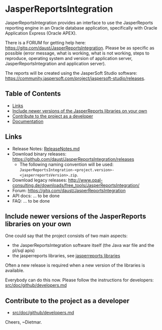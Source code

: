 [//]: # (Infos about this file)
[//]: # (Markdown Syntax: https://guides.github.com/features/mastering-markdown/)
[//]: # (how to write a good readme for a github project: https://bulldogjob.com/news/449-how-to-write-a-good-readme-for-your-github-project)

# JasperReportsIntegration

JasperReportsIntegration provides an interface to use the JasperReports reporting engine in an Oracle database application, specifically with Oracle Application Express (Oracle APEX).

There is a FORUM for getting help here: https://gitq.com/daust/JasperReportsIntegration. Please be as specific as possible (error message, what is working, what is not working, steps to reproduce, operating system and version of application server, JasperReportsIntegration and application server). 

The reports will be created using the JasperSoft Studio software: https://community.jaspersoft.com/project/jaspersoft-studio/releases. 

## Table of Contents

* [Links](#links)
* [Include newer versions of the JasperReports libraries on your own](#updateLibs) 
* [Contribute to the project as a developer](#contribute)
* [Documentation](src/doc/User-Documentation/Index-Local.html)

## <a name="links"></a> Links

* Release Notes: [ReleaseNotes.md](ReleaseNotes.md)
* Download binary releases: https://github.com/daust/JasperReportsIntegration/releases
    * The following naming convention will be used: `JasperReportsIntegration-<project.version>-<jasperreportsVersion>.zip`.
* Download legacy releases: http://www.opal-consulting.de/downloads/free_tools/JasperReportsIntegration/
* Forum: https://gitq.com/daust/JasperReportsIntegration
* API docs: ... to be done
* FAQ: ... to be done

## <a name="updateLibs"></a> Include newer versions of the JasperReports libraries on your own

One could say that the project consists of two main aspects: 
* the JasperReportsIntegration software itself (the Java war file and the pl/sql apis)
* the jasperreports libraries, see [jasperreports libraries](https://sourceforge.net/projects/jasperreports/files/jasperreports)

Often a new release is required when a new version of the libraries is available. 

Everybody can do this now. Please follow the instructions for developers: [src/doc/github/developers.md](src/doc/github/developers.md)

## <a name="contribute"></a> Contribute to the project as a developer
* [src/doc/github/developers.md](src/doc/github/developers.md)

Cheers, 
~Dietmar. 
